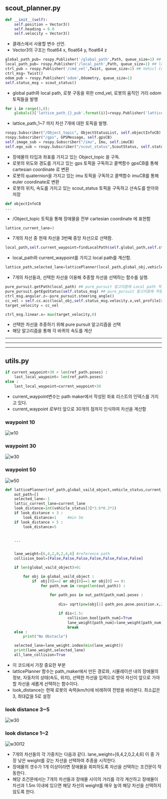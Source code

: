 ## scout_planner.py

```python
def __init__(self):
    self.position = Vector3()
    self.heading = 0.0
    self.velocity = Vector3()
```
- 클래스에서 사용할 변수 선언.
- Vector3의 구조는 float64 x, float64 y, float64 z

```python
global_path_pub= rospy.Publisher('/global_path',Path, queue_size=1) ## global_path publisher
local_path_pub= rospy.Publisher('/local_path',Path, queue_size=1) ## local_path publisher
ctrl_pub = rospy.Publisher('/cmd_vel',Twist, queue_size=1) ## Vehicl Control
ctrl_msg= Twist()
odom_pub = rospy.Publisher('odom',Odometry, queue_size=1)
self.status_msg = scout_status()
```
- global path와 local path, 로봇 구동을 위한 cmd_vel, 로봇의 움직인 거리 odom 토픽들을 발행

```python
for i in range(1,8):            
    globals()['lattice_path_{}_pub'.format(i)]=rospy.Publisher('lattice_path_{}'.format(i),Path,queue_size=1)  
```
- lattice_path_1~7 까지 차선 7개에 대한 토픽을 발행.

```python
rospy.Subscriber("/Object_topic", ObjectStatusList, self.objectInfoCB) ## Object information Subscriber
rospy.Subscriber("/gps", GPSMessage, self.gpsCB)
self.image_sub = rospy.Subscriber("/imu", Imu, self.imuCB)
self.ego_sub = rospy.Subscriber("/scout_status",ScoutStatus, self.statusCB)
```
- 장애물의 타입과 좌표를 가지고 있는 Object_topic 을 구독.
- 로봇의 위도와 경도를 가지고 있는 gps 토픽을 구독하고 콜백함수 gpsCB를 통해 cartesian coordinate 로 변환
- 로봇의 quaternion을 가지고 있는 imu 토픽을 구독하고 콜백함수 imuCB를 통해 euler coordinate로 변환
- 로봇의 위치, 속도를 가지고 있는 scout_status 토픽을 구독하고 선속도를 받아와 저장

```python
def objectInfoCB
...
```
- /Object_topic 토픽을 통해 장애물을 전부 cartesian coordinate 에 표현함

```python
lattice_current_lane=3
```
- 7개의 차선 중 현재 차선을 3번째 중앙 차선으로 선택함.

```python
local_path,self.current_waypoint=findLocalPath(self.global_path,self.status_msg) 
```
- local_path와 current_waypoint를 가지고 local path를 계산함.

```python
lattice_path,selected_lane=latticePlanner(local_path,global_obj,vehicle_status,lattice_current_lane)
```
- 7개의 차선들과, 선택한 차선을 이용해 추종할 차선을 선택하는 함수를 실행.

```python
pure_pursuit.getPath(local_path) ## pure_pursuit 알고리즘에 Local path 적용
pure_pursuit.getEgoStatus(self.status_msg) ## pure_pursuit 알고리즘에 차량의 status 적용
ctrl_msg.angular.z=-pure_pursuit.steering_angle()
cc_vel = self.cc.acc(local_obj,self.status_msg.velocity.x,vel_profile[self.current_waypoint],self.status_msg) ## advanced cruise control 적용한 속도 계획
target_velocity = cc_vel

ctrl_msg.linear.x= max(target_velocity,0)
```
- 선택한 차선을 추종하기 위해 pure pursuit 알고리즘을 선택
- 해당 알고리즘을 통해 각 바퀴의 속도를 계산

---
---
---

## utils.py

```python
if current_waypoint+30 > len(ref_path.poses) :
    last_local_waypoint= len(ref_path.poses)
else :
    last_local_waypoint=current_waypoint+30
```
- current_waypoint변수는 path maker에서 작성된 좌표 리스트의 인덱스를 가지고 있다.
- current_waypoint 로부터 앞으로 30개의 점까지 인식하여 차선을 계산함

### waypoint 10
![w10](https://github.com/FASTFOOTS/MORAI_Simulation/assets/80691076/edf3b41d-8629-4a43-8962-a55e380aa705)
### waypoint 30
![w30](https://github.com/FASTFOOTS/MORAI_Simulation/assets/80691076/50041763-f21e-47c6-96f7-1e5b946d5ece)
### waypoint 50
![w50](https://github.com/FASTFOOTS/MORAI_Simulation/assets/80691076/dd80a121-d9ef-4cf7-9b54-e57dbb555033)


```python
def latticePlanner(ref_path,global_vaild_object,vehicle_status,current_lane):
    out_path=[]
    selected_lane=-1
    lattic_current_lane=current_lane
    look_distance=int(vehicle_status[3]*3.6*0.2*2)
    if look_distance < 3 :
        look_distance=1     #min 5m
    if look_distance > 5 :
        look_distance=5  
    

    ...


    lane_weight=[6,4,2,0,2,4,6] #reference path 
    collision_bool=[False,False,False,False,False,False,False]

    if len(global_vaild_object)>0:

        for obj in global_vaild_object :
            if  obj[0]==2 or obj[0]==1 or obj[0] == 0: 
                for path_num in range(len(out_path)) :
                    
                    for path_pos in out_path[path_num].poses :
                        
                        dis= sqrt(pow(obj[1]-path_pos.pose.position.x,2)+pow(obj[2]-path_pos.pose.position.y,2))

                        if dis<1.5:
                            collision_bool[path_num]=True
                            lane_weight[path_num]=lane_weight[path_num]+100
                            break
    else :
        print("No Obstacle")

    selected_lane=lane_weight.index(min(lane_weight))
    print(lane_weight,selected_lane)
    all_lane_collision=True

```
- 이 코드에서 가장 중요한 부분
- latticePlanner 함수는 path_maker에서 만든 경로와, 시뮬레이션 내의 장애물의 정보, 자동차의 상태(속도, 위치), 선택한 차선을 입력으로 받아 자신이 앞으로 가야할 차선을 새롭게 선택하는 함수이다.
- look_distance는 현재 로봇의 속력(km/h)에 비례하여 전방을 바라본다. 최소값은 3, 최대값을 5로 설정

### look distance 3~5
![w30](https://github.com/FASTFOOTS/MORAI_Simulation/assets/80691076/a12861b9-6ca7-44f4-996b-76499610576e)
### look distance 1~2
![w30l12](https://github.com/FASTFOOTS/MORAI_Simulation/assets/80691076/976d41ee-82f9-47d2-ae70-74060c9ea3bb)

- 7개의 차선들의 각 가중치는 다음과 같다. lane_weight=[6,4,2,0,2,4,6] 이 중 가장 낮은 weight를 갖는 차선을 선택하여 추종을 시작한다.
- 장애물의 갯수가 1개 이상이라면 장애물을 회피하도록 차선을 선택하는 조건문이 작동한다.
- 해당 조건문에서는 7개의 차선들과 장애물 사이의 거리를 각각 계산하고 장애물이 차선과 1.5m 이내에 있으면 해당 차선의 weight를 매우 높여 해당 차선을 선택하지 않도록 한다.


